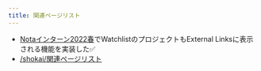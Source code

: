 ```yaml
---
title: 関連ページリスト
---
```


* [Notaインターン2022春](Nota%E3%82%A4%E3%83%B3%E3%82%BF%E3%83%BC%E3%83%B32022%E6%98%A5.md)でWatchlistのプロジェクトもExternal Linksに表示される機能を実装した✅
* [/shokai/関連ページリスト](https://scrapbox.io/shokai/関連ページリスト)
